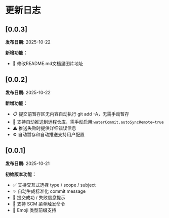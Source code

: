 # 更新日志

## [0.0.3]

**发布日期:** 2025-10-22

**新增功能：**
- 📎 修改README.md文档里图片地址

## [0.0.2]

**发布日期:** 2025-10-22

**新增功能：**
- 📋 提交前暂存区无内容自动执行 git add -A，无需手动暂存
- 🔄 支持自动推送到远程仓库，需手动启用:`waterCommit.autoSyncRemote=true`
- ⚠️ 推送失败时提供详细错误信息
- ⚙️ 自动暂存和自动推送支持用户配置

## [0.0.1]

**发布日期:** 2025-10-21

**初始版本功能：**
- ✅ 支持交互式选择 type / scope / subject
- ✨ 自动生成标准化 commit message
- 💬 提交成功 / 失败信息提示
- 🧩 支持 SCM 菜单触发命令
- 💎 Emoji 类型前缀支持  